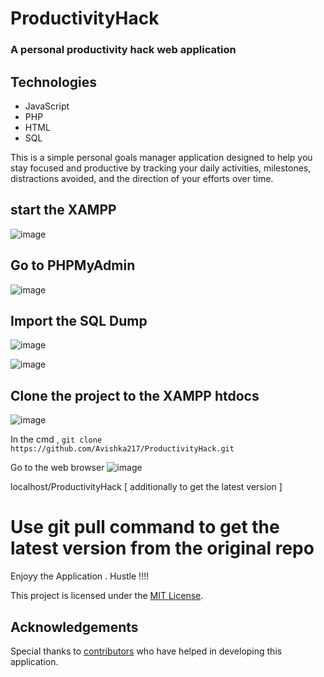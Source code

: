 # ProductivityHack

### A personal productivity hack web application 

## Technologies

- JavaScript
- PHP
- HTML
- SQL

This is a simple personal goals manager application designed to help you stay focused and productive by tracking your daily activities, milestones, distractions avoided, and the direction of your efforts over time.

## start the XAMPP
![image](https://github.com/Avishka217/Personal_Goals_Manager_PHP/assets/62095876/38f77a85-74d9-4370-87a1-1f34546c415b)

## Go to PHPMyAdmin
![image](https://github.com/Avishka217/Personal_Goals_Manager_PHP/assets/62095876/294700c6-0213-4164-8930-3c7a0aec5b1f)

## Import the SQL Dump
![image](https://github.com/Avishka217/Personal_Goals_Manager_PHP/assets/62095876/0510d450-58df-4ba2-b785-e64e24e49292)

![image](https://github.com/Avishka217/Personal_Goals_Manager_PHP/assets/62095876/f54291f3-2dd8-4cda-9886-0a9919c6c690)

## Clone the project to the XAMPP htdocs
![image](https://github.com/Avishka217/Personal_Goals_Manager_PHP/assets/62095876/b3fed842-fd0c-4a44-bc32-a067df808494)

In the cmd , 
```git clone https://github.com/Avishka217/ProductivityHack.git```



Go to the web browser 
![image](https://github.com/Avishka217/ProductivityHack/assets/62095876/9b90641a-3574-4ab5-b618-eaf46aecec26)


localhost/ProductivityHack
[ additionally to get the latest version ] 
# Use git pull command to get the latest version from the original repo

Enjoyy the Application . Hustle !!!!


This project is licensed under the [MIT License](LICENSE).

## Acknowledgements

Special thanks to [contributors](CONTRIBUTORS.md) who have helped in developing this application.
